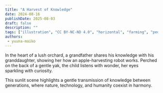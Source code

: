 ```yaml
---
title: "A Harvest of Knowledge"
date: 2024-08-16
publishDate: 2025-08-03
draft: false
description: ""
tags: ["illustration", "CC BY-NC-ND 4.0", "horizontal", "farming", "people", "animals", "fantastical"]
authors:
 - yuuna-maiko
---
```


In the heart of a lush orchard, a grandfather shares his knowledge with his granddaughter, showing her how an apple-harvesting robot works.
Perched on the back of a gentle yak, the child listens with wonder, her eyes sparkling with curiosity.

This sunlit scene highlights a gentle transmission of knowledge between generations, where nature, technology, and humanity coexist in harmony.
